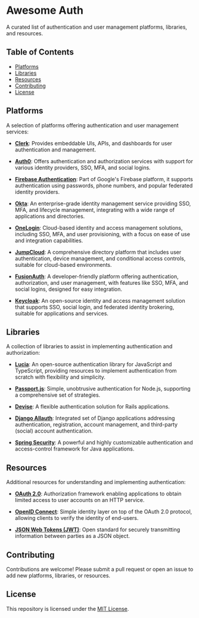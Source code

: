 # Awesome Auth

A curated list of authentication and user management platforms, libraries, and resources.

## Table of Contents

- [Platforms](#platforms)
- [Libraries](#libraries)
- [Resources](#resources)
- [Contributing](#contributing)
- [License](#license)

## Platforms

A selection of platforms offering authentication and user management services:

- **[Clerk](https://clerk.com/)**: Provides embeddable UIs, APIs, and dashboards for user authentication and management.

- **[Auth0](https://auth0.com/)**: Offers authentication and authorization services with support for various identity providers, SSO, MFA, and social logins.

- **[Firebase Authentication](https://firebase.google.com/docs/auth/)**: Part of Google's Firebase platform, it supports authentication using passwords, phone numbers, and popular federated identity providers.

- **[Okta](https://www.okta.com/)**: An enterprise-grade identity management service providing SSO, MFA, and lifecycle management, integrating with a wide range of applications and directories.

- **[OneLogin](https://www.onelogin.com/)**: Cloud-based identity and access management solutions, including SSO, MFA, and user provisioning, with a focus on ease of use and integration capabilities.

- **[JumpCloud](https://jumpcloud.com/)**: A comprehensive directory platform that includes user authentication, device management, and conditional access controls, suitable for cloud-based environments.

- **[FusionAuth](https://fusionauth.io/)**: A developer-friendly platform offering authentication, authorization, and user management, with features like SSO, MFA, and social logins, designed for easy integration.

- **[Keycloak](https://www.keycloak.org/)**: An open-source identity and access management solution that supports SSO, social login, and federated identity brokering, suitable for applications and services.

## Libraries

A collection of libraries to assist in implementing authentication and authorization:

- **[Lucia](https://lucia-auth.com/)**: An open-source authentication library for JavaScript and TypeScript, providing resources to implement authentication from scratch with flexibility and simplicity.

- **[Passport.js](http://www.passportjs.org/)**: Simple, unobtrusive authentication for Node.js, supporting a comprehensive set of strategies.

- **[Devise](https://github.com/heartcombo/devise)**: A flexible authentication solution for Rails applications.

- **[Django Allauth](https://django-allauth.readthedocs.io/)**: Integrated set of Django applications addressing authentication, registration, account management, and third-party (social) account authentication.

- **[Spring Security](https://spring.io/projects/spring-security)**: A powerful and highly customizable authentication and access-control framework for Java applications.

## Resources

Additional resources for understanding and implementing authentication:

- **[OAuth 2.0](https://oauth.net/2/)**: Authorization framework enabling applications to obtain limited access to user accounts on an HTTP service.

- **[OpenID Connect](https://openid.net/connect/)**: Simple identity layer on top of the OAuth 2.0 protocol, allowing clients to verify the identity of end-users.

- **[JSON Web Tokens (JWT)](https://jwt.io/)**: Open standard for securely transmitting information between parties as a JSON object.

## Contributing

Contributions are welcome! Please submit a pull request or open an issue to add new platforms, libraries, or resources.

## License

This repository is licensed under the [MIT License](LICENSE).
